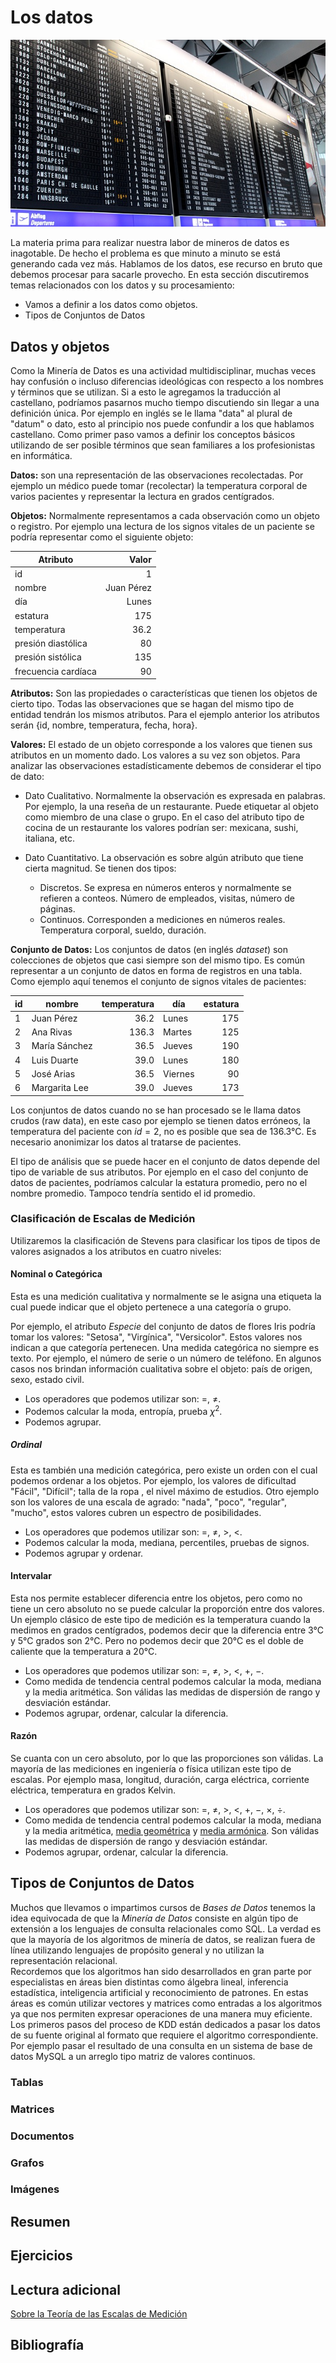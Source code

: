 # Los datos
![Datos](../img/airdata.jpg)

La materia prima para realizar nuestra labor de mineros de datos es inagotable. De hecho el problema es que minuto a minuto se está generando cada vez más. Hablamos de los datos, ese recurso en bruto que debemos procesar para sacarle provecho. En esta sección discutiremos temas relacionados con los datos y su procesamiento:
* Vamos a definir a los datos como objetos.
* Tipos de Conjuntos de Datos


## Datos y objetos

Como la Minería de Datos es una actividad multidisciplinar, muchas veces hay confusión o incluso diferencias ideológicas con respecto a los nombres y términos que se utilizan. Si a esto le agregamos la traducción al castellano, podríamos pasarnos mucho tiempo discutiendo sin llegar a una definición única. Por ejemplo en inglés se le llama "data" al plural de "datum" o dato, esto al principio nos puede confundir a los que hablamos castellano. Como primer paso vamos a definir los conceptos básicos utilizando de ser posible términos que sean familiares a los profesionistas en informática.

**Datos:** son una representación de las observaciones recolectadas. Por ejemplo un médico puede tomar (recolectar) la temperatura corporal de varios pacientes y representar la lectura en grados centígrados.

**Objetos:** Normalmente representamos a cada observación como un objeto o registro. Por ejemplo una lectura de los signos vitales de un paciente se podría representar como el siguiente objeto:

| Atributo               | Valor       |
| -----------------------| -----------:|
| id                     |     1       |
| nombre                 |  Juan Pérez |
| día                    |  Lunes      |
| estatura               |  175        |
| temperatura            |  36.2       |
| presión diastólica     |  80         |
| presión sistólica      |  135        |
| frecuencia cardíaca    |  90         |


**Atributos:** Son las propiedades o características que tienen los objetos de cierto tipo. Todas las observaciones que se hagan del mismo tipo de entidad tendrán los mismos atributos. Para el ejemplo anterior los atributos serán {id, nombre, temperatura, fecha, hora}.

**Valores:** El estado de un objeto corresponde a los valores que tienen sus   atributos en un momento dado. Los valores a su vez son objetos. Para analizar las observaciones estadísticamente debemos de considerar el tipo de dato:

* Dato Cualitativo. Normalmente la observación es expresada en palabras. Por ejemplo, la una reseña de un restaurante. Puede etiquetar al objeto como miembro de una clase o grupo. En el caso del atributo tipo de cocina de un restaurante los valores podrían ser:  mexicana, sushi, italiana, etc.

* Dato Cuantitativo. La observación es sobre algún atributo que tiene cierta magnitud. Se tienen dos tipos:
    * Discretos. Se expresa en números enteros y normalmente se refieren a conteos. Número de empleados, visitas, número de páginas.
    * Continuos. Corresponden a mediciones en números reales. Temperatura corporal, sueldo, duración.

**Conjunto de Datos:** Los conjuntos de datos (en inglés *dataset*) son colecciones de objetos que casi siempre son del mismo tipo. Es común representar a un conjunto de datos en forma de registros en una tabla. Como ejemplo aquí tenemos el conjunto de signos vitales de pacientes:

| id |  nombre       | temperatura |  día      | estatura       |
|----|---------------| -----------:|-----------|---------------:|
| 1  | Juan Pérez    |    36.2     | Lunes     | 175            |
| 2  | Ana Rivas     |   136.3     | Martes    | 125            |
| 3  | María Sánchez |    36.5     | Jueves    | 190            |
| 4  | Luis Duarte   |    39.0     | Lunes     | 180            |
| 5  | José Arias    |    36.5     | Viernes   | 90             |
| 6  | Margarita Lee |    39.0     | Jueves    | 173            |

Los conjuntos de datos cuando no se han procesado se le llama datos crudos (raw data), en este caso por ejemplo se tienen datos erróneos, la temperatura del paciente con $id = 2$, no es posible que sea de 136.3°C. Es necesario  anonimizar los datos al tratarse de pacientes.

El tipo de análisis que se puede hacer en el conjunto de datos depende del tipo de variable de sus atributos. Por ejemplo en el caso del conjunto de datos de pacientes, podríamos calcular la estatura promedio, pero no el nombre promedio. Tampoco tendría sentido el id promedio.

### Clasificación de Escalas de Medición
Utilizaremos la clasificación de Stevens para clasificar los tipos de tipos de valores asignados a los atributos en cuatro niveles:

#### Nominal o Categórica
Esta es una medición cualitativa y normalmente se le asigna una etiqueta la cual puede indicar que el objeto pertenece a una categoría o grupo.

Por ejemplo, el atributo *Especie* del conjunto de datos de flores Iris podría tomar los valores: "Setosa", "Virgínica", "Versicolor". Estos valores nos indican a que categoría pertenecen. Una medida categórica no siempre es texto. Por ejemplo, el número de serie o un número de teléfono. En algunos casos nos brindan información cualitativa sobre el objeto: país de origen, sexo, estado civil.

* Los operadores que podemos utilizar son: $=$, $\neq$.
* Podemos calcular la moda, entropía, prueba $\chi^2$.
* Podemos agrupar.


##### Ordinal
Esta es también una medición categórica, pero existe un orden con el cual podemos ordenar a los objetos.
Por ejemplo, los valores de dificultad "Fácil", "Difícil"; talla de la ropa , el nivel máximo de estudios. Otro ejemplo son los valores de una escala de agrado: "nada", "poco", "regular", "mucho", estos valores cubren un espectro de posibilidades.   
* Los operadores que podemos utilizar son: $=$, $\neq$, $>$, $<$.
* Podemos calcular la moda, mediana, percentiles, pruebas de signos.
* Podemos agrupar y ordenar.

#### Intervalar
Esta nos permite establecer diferencia entre los objetos, pero como no tiene un cero absoluto no se puede calcular la proporción entre dos valores. Un ejemplo clásico de este tipo de medición es la temperatura cuando la medimos en grados centígrados, podemos decir que la diferencia entre 3°C y 5°C grados son 2°C. Pero no podemos decir que 20°C  es el doble de caliente que la temperatura a 20°C.
 * Los operadores que podemos utilizar son:  $=$, $\neq$, $>$, $<$, $+$, $-$.
 * Como medida de tendencia central podemos calcular la moda, mediana y la media aritmética. Son válidas las medidas de dispersión de rango y desviación estándar.
 * Podemos agrupar, ordenar, calcular la diferencia.

#### Razón
Se cuanta con un cero absoluto, por lo que las proporciones son válidas. La mayoría de las mediciones en ingeniería o física utilizan este tipo de escalas. Por ejemplo masa, longitud, duración, carga eléctrica, corriente eléctrica, temperatura en grados Kelvin.

* Los operadores que podemos utilizar son: $=$, $\neq$, $>$, $<$, $+$, $-$, $\times$, $\div$.
* Como medida de tendencia central podemos calcular la moda, mediana y la media aritmética, [media geométrica](https://es.wikipedia.org/wiki/Media_geom%C3%A9trica) y [media armónica](https://es.wikipedia.org/wiki/Media_arm%C3%B3nica). Son válidas las medidas de dispersión de rango y desviación estándar.
* Podemos agrupar, ordenar, calcular la diferencia.

## Tipos de Conjuntos de Datos

Muchos que llevamos o impartimos cursos de *Bases de Datos* tenemos la idea equivocada de que la *Minería de Datos* consiste en algún tipo de extensión a los lenguajes de consulta relacionales como SQL. La verdad es que la mayoría de los algoritmos de minería de datos, se realizan fuera de línea utilizando lenguajes de propósito general y no utilizan la representación relacional.  
Recordemos que los algoritmos han sido desarrollados en gran parte por especialistas en áreas bien distintas como álgebra lineal, inferencia estadística, inteligencia artificial y reconocimiento de patrones. En estas áreas es común utilizar vectores y matrices como entradas a los algoritmos ya que nos permiten expresar operaciones de una manera muy eficiente. Los primeros pasos del proceso de KDD están dedicados a pasar los datos de su fuente original al  formato que requiere el algoritmo correspondiente. Por ejemplo pasar el resultado de una consulta en un sistema de base de datos MySQL a un arreglo tipo matriz de valores continuos.  










### Tablas

### Matrices

### Documentos

### Grafos

### Imágenes

## Resumen

## Ejercicios

## Lectura adicional
[Sobre la Teoría de las Escalas de Medición](http://berniecl.weebly.com/uploads/7/2/5/3/72531/02_s.s._stevens_-_sobre_teora_escalas_de_medicin_esp.pdf)


## Bibliografía
